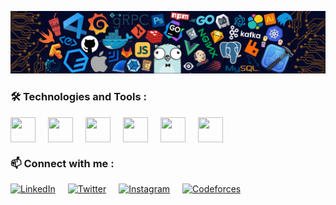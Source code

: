 <p align="center">
  <img src="https://github.com/RudraBhungaliya/RudraBhungaliya/blob/main/banner.png" alt="Profile Banner">
</p>

### 🛠️ Technologies and Tools :
<div style="display: flex; gap: 20px;">
<img src="https://cdn.jsdelivr.net/gh/devicons/devicon/icons/javascript/javascript-original.svg" width="40" height="40"/>
<img src="https://cdn.jsdelivr.net/gh/devicons/devicon/icons/cplusplus/cplusplus-original.svg" width="40" height="40"/>
<img src="https://cdn.jsdelivr.net/gh/devicons/devicon/icons/c/c-original.svg" width="40" height="40"/>
<img src="https://cdn.jsdelivr.net/gh/devicons/devicon/icons/git/git-original.svg" width="40" height="40"/>
<img src="https://cdn.jsdelivr.net/gh/devicons/devicon/icons/css3/css3-original.svg" width="40" height="40"/>
<img src="https://cdn.jsdelivr.net/gh/devicons/devicon/icons/html5/html5-original.svg" width="40" height="40"/>
</div>

### 📫 Connect with me :
<div style="display: flex; gap: 20px;">
<a href="https://www.linkedin.com/in/rudra-b-5a2441237/"><img src="https://cdn.jsdelivr.net/gh/devicons/devicon/icons/linkedin/linkedin-original.svg" alt="LinkedIn" width="40" height="40"/></a>
<a href="https://x.com/metarudra28"><img src="https://raw.githubusercontent.com/rahuldkjain/github-profile-readme-generator/master/src/images/icons/Social/twitter.svg" alt="Twitter" width="40" height="40"/></a>
<a href="https://www.instagram.com/metarudra28"><img src="https://raw.githubusercontent.com/rahuldkjain/github-profile-readme-generator/master/src/images/icons/Social/instagram.svg" alt="Instagram" width="40" height="40"/></a>
<a href="https://codeforces.com/profile/metarudra28"><img src="https://raw.githubusercontent.com/rahuldkjain/github-profile-readme-generator/master/src/images/icons/Social/codeforces.svg" alt="Codeforces" width="40" height="40"/></a>




